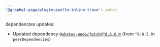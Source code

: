 ```yaml
---
'@graphql-yoga/plugin-apollo-inline-trace': patch
---
```

dependencies updates:
  - Updated dependency [`@whatwg-node/fetch@^0.6.6` ↗︎](https://www.npmjs.com/package/@whatwg-node/fetch/v/0.6.6) (from `^0.6.5`, in `peerDependencies`)
